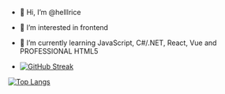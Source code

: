 - 👋 Hi, I’m @helllrice
- 👀 I’m interested in frontend
- 🌱 I’m currently learning JavaScript, С#/.NET, React, Vue and PROFESSIONAL HTML5 

- [![GitHub Streak](https://streak-stats.demolab.com/?user=helllrice)](https://git.io/streak-stats)

[![Top Langs](https://github-readme-stats.vercel.app/api/top-langs/?username=helllrice&layout=compact)](https://github.com/anuraghazra/github-readme-stats)


